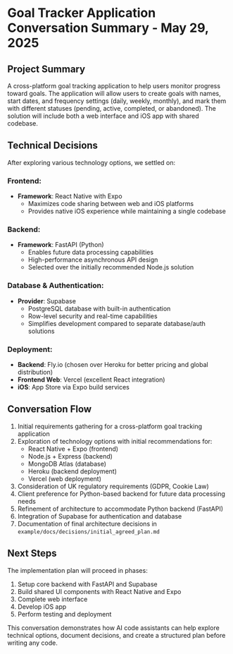 # Goal Tracker Application Conversation Summary - May 29, 2025

## Project Summary
A cross-platform goal tracking application to help users monitor progress toward goals. The application will allow users to create goals with names, start dates, and frequency settings (daily, weekly, monthly), and mark them with different statuses (pending, active, completed, or abandoned). The solution will include both a web interface and iOS app with shared codebase.

## Technical Decisions
After exploring various technology options, we settled on:

### Frontend:
- **Framework**: React Native with Expo
  - Maximizes code sharing between web and iOS platforms
  - Provides native iOS experience while maintaining a single codebase

### Backend:
- **Framework**: FastAPI (Python)
  - Enables future data processing capabilities
  - High-performance asynchronous API design
  - Selected over the initially recommended Node.js solution

### Database & Authentication:
- **Provider**: Supabase
  - PostgreSQL database with built-in authentication
  - Row-level security and real-time capabilities
  - Simplifies development compared to separate database/auth solutions

### Deployment:
- **Backend**: Fly.io (chosen over Heroku for better pricing and global distribution)
- **Frontend Web**: Vercel (excellent React integration)
- **iOS**: App Store via Expo build services

## Conversation Flow
1. Initial requirements gathering for a cross-platform goal tracking application
2. Exploration of technology options with initial recommendations for:
   - React Native + Expo (frontend)
   - Node.js + Express (backend)
   - MongoDB Atlas (database)
   - Heroku (backend deployment)
   - Vercel (web deployment)
3. Consideration of UK regulatory requirements (GDPR, Cookie Law)
4. Client preference for Python-based backend for future data processing needs
5. Refinement of architecture to accommodate Python backend (FastAPI)
6. Integration of Supabase for authentication and database
7. Documentation of final architecture decisions in `example/docs/decisions/initial_agreed_plan.md`

## Next Steps
The implementation plan will proceed in phases:
1. Setup core backend with FastAPI and Supabase
2. Build shared UI components with React Native and Expo
3. Complete web interface
4. Develop iOS app
5. Perform testing and deployment

This conversation demonstrates how AI code assistants can help explore technical options, document decisions, and create a structured plan before writing any code.
